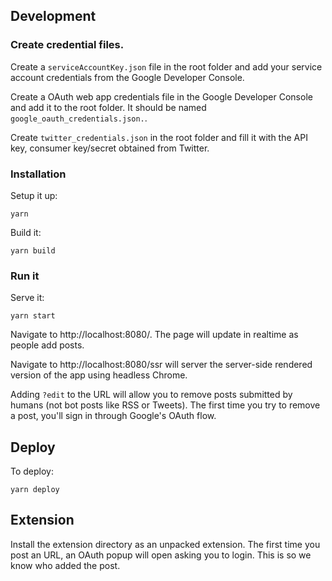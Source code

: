 ## Development

### Create credential files.

Create a `serviceAccountKey.json` file in the root folder and add your service
account credentials from the Google Developer Console.

Create a OAuth web app credentials file in the Google Developer Console and
add it to the root folder. It should be named `google_oauth_credentials.json.`.

Create `twitter_credentials.json` in the root folder and fill it with the API
key, consumer key/secret obtained from Twitter.

### Installation

Setup it up:

```
yarn
```

Build it:

```
yarn build
```

### Run it

Serve it:

```
yarn start
```

Navigate to http://localhost:8080/. The page will update in realtime as people
add posts.

Navigate to http://localhost:8080/ssr will server the server-side rendered version of the app
using headless Chrome.

Adding `?edit` to the URL will allow you to remove posts submitted by humans (not bot posts like
RSS or Tweets). The first time you try to remove a post, you'll sign in through Google's OAuth flow.

## Deploy

To deploy:

```
yarn deploy
```

## Extension

Install the extension directory as an unpacked extension. The first time you
post an URL, an OAuth popup will open asking you to login. This is so we know
who added the post.
